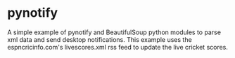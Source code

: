 # pynotify
A simple example of pynotify and BeautifulSoup python modules to parse xml data and send desktop notifications. This example uses the espncricinfo.com's livescores.xml rss feed to update the live cricket scores. 
